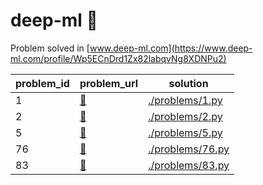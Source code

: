 # deep-ml 🧠
Problem solved in [www.deep-ml.com](https://www.deep-ml.com/profile/Wp5ECnDrd1Zx82labqvNg8XDNPu2)

|problem_id|               problem_url              |              solution              |  
|----------|----------------------------------------|------------------------------------|  
|     1    | [🔗](https://www.deep-ml.com/problems/1)| [./problems/1.py](./problems/1.py) |  
|     2    | [🔗](https://www.deep-ml.com/problems/2)| [./problems/2.py](./problems/2.py) |  
|     5    | [🔗](https://www.deep-ml.com/problems/5)| [./problems/5.py](./problems/5.py) |  
|    76    |[🔗](https://www.deep-ml.com/problems/76)|[./problems/76.py](./problems/76.py)|  
|    83    |[🔗](https://www.deep-ml.com/problems/83)|[./problems/83.py](./problems/83.py)|